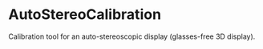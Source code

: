 AutoStereoCalibration
=====================

Calibration tool for an auto-stereoscopic display (glasses-free 3D display).